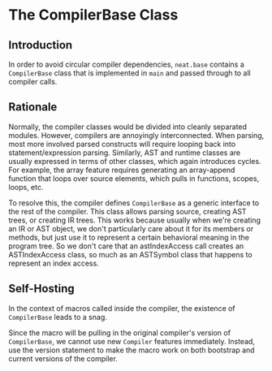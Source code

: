 # The CompilerBase Class

## Introduction

In order to avoid circular compiler dependencies, `neat.base` contains a
`CompilerBase` class that is implemented in `main` and passed through
to all compiler calls.

## Rationale

Normally, the compiler classes would be divided into cleanly separated modules.
However, compilers are annoyingly interconnected. When parsing, most more
involved parsed constructs will require looping back into statement/expression
parsing. Similarly, AST and runtime classes are usually expressed in terms of
other classes, which again introduces cycles. For example, the array feature requires
generating an array-append function that loops over source elements, which pulls
in functions, scopes, loops, etc.

To resolve this, the compiler defines `CompilerBase` as a generic interface to the
rest of the compiler. This class allows parsing source, creating AST trees, or
creating IR trees. This works because usually when we're creating an IR or AST
object, we don't particularly care about it for its members or methods, but just use
it to represent a certain behavioral meaning in the program tree. So we don't care
that an astIndexAccess call creates an ASTIndexAccess class, so much as an ASTSymbol
class that happens to represent an index access.

## Self-Hosting

In the context of macros called inside the compiler, the existence of `CompilerBase`
leads to a snag.

Since the macro will be pulling in the original compiler's version of `CompilerBase`,
we cannot use new `Compiler` features immediately. Instead, use the version statement
to make the macro work on both bootstrap and current versions of the compiler.
